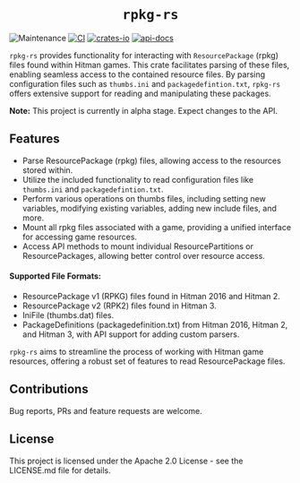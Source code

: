<div align="center">
  <h1><code>rpkg-rs</code></h1>
</div>

![Maintenance](https://img.shields.io/badge/maintenance-actively--developed-brightgreen.svg)
[![CI](https://github.com/dafitius/rpkg-rs/actions/workflows/rust.yml/badge.svg)](https://github.com/dafitius/rpkg-rs/actions)
[![crates-io](https://img.shields.io/crates/v/rpkg-rs.svg)](https://crates.io/crates/rpkg-rs)
[![api-docs](https://docs.rs/rpkg-rs/badge.svg)](https://docs.rs/rpkg-rs)

`rpkg-rs` provides functionality for interacting with `ResourcePackage` (rpkg) files found within Hitman games. 
This crate facilitates parsing of these files, enabling seamless access to the contained resource files. By parsing configuration files such as `thumbs.ini` and `packagedefintion.txt`, `rpkg-rs` offers extensive support for reading and manipulating these packages.

**Note:** This project is currently in alpha stage. Expect changes to the API.

## Features

- Parse ResourcePackage (rpkg) files, allowing access to the resources stored within.
- Utilize the included functionality to read configuration files like `thumbs.ini` and `packagedefintion.txt`.
- Perform various operations on thumbs files, including setting new variables, modifying existing variables, adding new include files, and more.
- Mount all rpkg files associated with a game, providing a unified interface for accessing game resources.
- Access API methods to mount individual ResourcePartitions or ResourcePackages, allowing better control over resource access.

#### Supported File Formats:
- ResourcePackage v1 (RPKG) files found in Hitman 2016 and Hitman 2.
- ResourcePackage v2 (RPK2) files found in Hitman 3.
- IniFile (thumbs.dat) files.
- PackageDefinitions (packagedefinition.txt) from Hitman 2016, Hitman 2, and Hitman 3, with API support for adding custom parsers.


`rpkg-rs` aims to streamline the process of working with Hitman game resources, offering a robust set of features to read ResourcePackage files.


## Contributions
Bug reports, PRs and feature requests are welcome.

## License
This project is licensed under the Apache 2.0 License - see the LICENSE.md file for details.